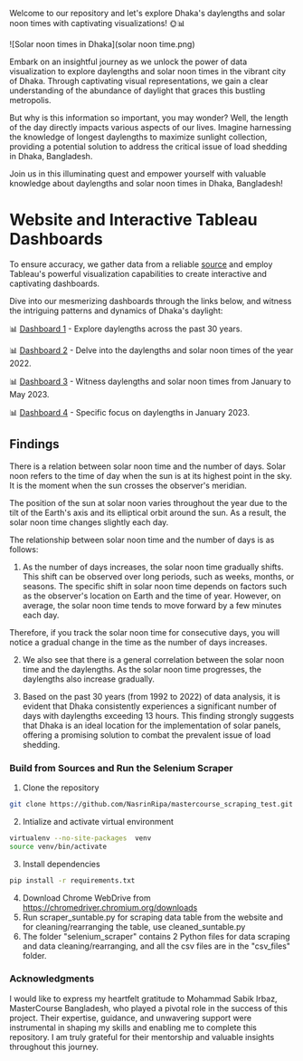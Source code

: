 Welcome to our repository and let's explore Dhaka's daylengths and solar noon times with captivating visualizations! 🌞📊


![Solar noon times in Dhaka](solar noon time.png)

Embark on an insightful journey as we unlock the power of data visualization to explore daylengths and solar noon times in the vibrant city of Dhaka. Through captivating visual representations, we gain a clear understanding of the abundance of daylight that graces this bustling metropolis.

But why is this information so important, you may wonder? Well, the length of the day directly impacts various aspects of our lives. Imagine harnessing the knowledge of longest daylengths to maximize sunlight collection, providing a potential solution to address the critical issue of load shedding in Dhaka, Bangladesh.

Join us in this illuminating quest and empower yourself with valuable knowledge about daylengths and solar noon times in Dhaka, Bangladesh!

# Website and Interactive Tableau Dashboards
To ensure accuracy, we gather data from a reliable [source](https://www.timeanddate.com/sun/bangladesh/dhaka) and employ Tableau's powerful visualization capabilities to create interactive and captivating dashboards.

Dive into our mesmerizing dashboards through the links below, and witness the intriguing patterns and dynamics of Dhaka's daylight:

📊 [Dashboard 1](https://public.tableau.com/views/solarnoontimein30years/Daylengths30years?:language=en-US&:display_count=n&:origin=viz_share_link) - Explore daylengths across the past 30 years.

📊 [Dashboard 2](https://public.tableau.com/views/Daylengthsandsolarnoonin2022Dhaka/daylengthSolarnoon2022?:language=en-US&:display_count=n&:origin=viz_share_link) - Delve into the daylengths and solar noon times of the year 2022.

📊 [Dashboard 3](https://public.tableau.com/views/daylengthsandsolarnoontimefromJantoMay2023inDhaka/DaylengthsSolarnoon2023?:language=en-US&:display_count=n&:origin=viz_share_link) - Witness daylengths and solar noon times from January to May 2023.

📊 [Dashboard 4](https://public.tableau.com/views/DaylengthsinJan2023Dhaka/DaylengthSolarnoonJan2023?:language=en-US&:display_count=n&:origin=viz_share_link) - Specific focus on daylengths in January 2023.


## Findings

There is a relation between solar noon time and the number of days. Solar noon refers to the time of day when the sun is at its highest point in the sky. It is the moment when the sun crosses the observer's meridian.

The position of the sun at solar noon varies throughout the year due to the tilt of the Earth's axis and its elliptical orbit around the sun. As a result, the solar noon time changes slightly each day.

The relationship between solar noon time and the number of days is as follows: 

1. As the number of days increases, the solar noon time gradually shifts. This shift can be observed over long periods, such as weeks, months, or seasons.
The specific shift in solar noon time depends on factors such as the observer's location on Earth and the time of year. However, on average, the solar noon time tends to move forward by a few minutes each day.

Therefore, if you track the solar noon time for consecutive days, you will notice a gradual change in the time as the number of days increases.

2. We also see that there is a general correlation between the solar noon time and the daylengths. As the solar noon time progresses, the daylengths also increase gradually. 

3. Based on the past 30 years (from 1992 to 2022) of data analysis, it is evident that Dhaka consistently experiences a significant number of days with daylengths exceeding 13 hours. This finding strongly suggests that Dhaka is an ideal location for the implementation of solar panels, offering a promising solution to combat the prevalent issue of load shedding.

### Build from Sources and Run the Selenium Scraper

1. Clone the repository
```bash
git clone https://github.com/NasrinRipa/mastercourse_scraping_test.git
```
2. Intialize and activate virtual environment
```bash
virtualenv --no-site-packages  venv
source venv/bin/activate
```
3. Install dependencies
```bash
pip install -r requirements.txt
```
4. Download Chrome WebDrive from https://chromedriver.chromium.org/downloads
5. Run scraper_suntable.py for scraping data table from the website and for cleaning/rearranging the table, use cleaned_suntable.py 
6. The folder "selenium_scraper" contains 2 Python files for data scraping and data cleaning/rearranging, and all the csv files are in the "csv_files" folder.


### Acknowledgments

I would like to express my heartfelt gratitude to Mohammad Sabik Irbaz, MasterCourse Bangladesh, who played a pivotal role in the success of this project. Their expertise, guidance, and unwavering support were instrumental in shaping my skills and enabling me to complete this repository. I am truly grateful for their mentorship and valuable insights throughout this journey.
